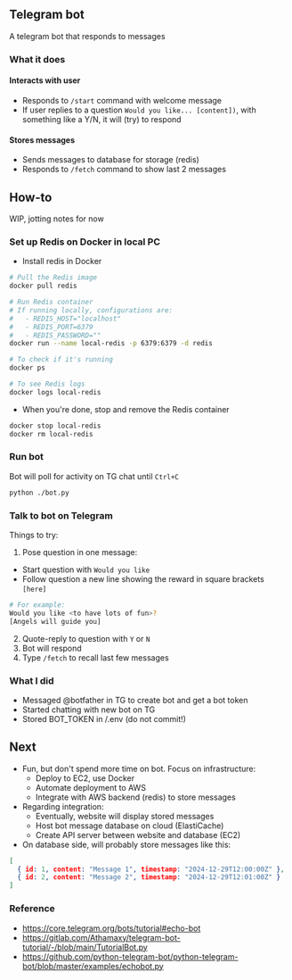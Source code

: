 ## Telegram bot
A telegram bot that responds to messages

### What it does

#### Interacts with user
* Responds to `/start` command with welcome message
* If user replies to a question `Would you like... [content])`, with something like a Y/N, it will (try) to respond

#### Stores messages
* Sends messages to database for storage (redis)
* Responds to `/fetch` command to show last 2 messages

## How-to
WIP, jotting notes for now

### Set up Redis on Docker in local PC

* Install redis in Docker
```sh
# Pull the Redis image
docker pull redis

# Run Redis container
# If running locally, configurations are:
#   - REDIS_HOST="localhost"
#   - REDIS_PORT=6379
#   - REDIS_PASSWORD=""
docker run --name local-redis -p 6379:6379 -d redis

# To check if it's running
docker ps

# To see Redis logs
docker logs local-redis
```

* When you're done, stop and remove the Redis container
```sh
docker stop local-redis
docker rm local-redis
```

### Run bot
Bot will poll for activity on TG chat until `Ctrl+C`
```sh
python ./bot.py
```

### Talk to bot on Telegram
Things to try:
1. Pose question in one message:
* Start question with `Would you like`
* Follow question a new line showing the reward in square brackets `[here]`
```sh
# For example:
Would you like <to have lots of fun>?
[Angels will guide you]
```

2. Quote-reply to question with `Y` or `N`
3. Bot will respond
4. Type `/fetch` to recall last few messages

### What I did
* Messaged @botfather in TG to create bot and get a bot token
* Started chatting with new bot on TG
* Stored BOT_TOKEN in <pardir>/.env (do not commit!)

## Next
* Fun, but don't spend more time on bot. Focus on infrastructure:
  * Deploy to EC2, use Docker
  * Automate deployment to AWS
  * Integrate with AWS backend (redis) to store messages
* Regarding integration:
  * Eventually, website will display stored messages
  * Host bot message database on cloud (ElastiCache)
  * Create API server between website and database (EC2)
* On database side, will probably store messages like this:
```json
[
  { id: 1, content: "Message 1", timestamp: "2024-12-29T12:00:00Z" },
  { id: 2, content: "Message 2", timestamp: "2024-12-29T12:01:00Z" }
]
```

### Reference
* https://core.telegram.org/bots/tutorial#echo-bot
* https://gitlab.com/Athamaxy/telegram-bot-tutorial/-/blob/main/TutorialBot.py
* https://github.com/python-telegram-bot/python-telegram-bot/blob/master/examples/echobot.py
